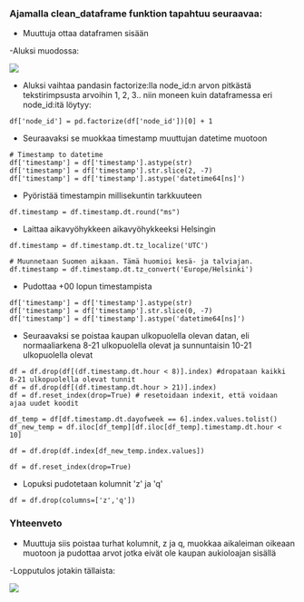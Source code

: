 ### Ajamalla clean_dataframe funktion tapahtuu seuraavaa:

- Muuttuja ottaa dataframen sisään

-Aluksi muodossa: 

![](https://gitlab.dclabra.fi/wiki/uploads/upload_2c0f02e6e254165134ec4789024372c4.png)

- Aluksi vaihtaa pandasin factorize:lla node_id:n arvon pitkästä tekstirimpsusta arvoihin 1, 2, 3.. niin moneen kuin dataframessa eri node_id:itä löytyy:

```python=
df['node_id'] = pd.factorize(df['node_id'])[0] + 1
```


- Seuraavaksi se muokkaa timestamp muuttujan datetime muotoon


```python=
# Timestamp to datetime
df['timestamp'] = df['timestamp'].astype(str)
df['timestamp'] = df['timestamp'].str.slice(2, -7)
df['timestamp'] = df['timestamp'].astype('datetime64[ns]')
```


- Pyöristää timestampin millisekuntin tarkkuuteen

`df.timestamp = df.timestamp.dt.round("ms")`


- Laittaa aikavyöhykkeen aikavyöhykkeeksi Helsingin

```python=
df.timestamp = df.timestamp.dt.tz_localize('UTC')

# Muunnetaan Suomen aikaan. Tämä huomioi kesä- ja talviajan.
df.timestamp = df.timestamp.dt.tz_convert('Europe/Helsinki')
```


- Pudottaa +00 lopun timestampista

```python=
df['timestamp'] = df['timestamp'].astype(str)
df['timestamp'] = df['timestamp'].str.slice(0, -7)
df['timestamp'] = df['timestamp'].astype('datetime64[ns]')
```


- Seuraavaksi se poistaa kaupan ulkopuolella olevan datan, eli normaaliarkena 8-21 ulkopuolella olevat ja sunnuntaisin 10-21 ulkopuolella olevat

```python=
df = df.drop(df[(df.timestamp.dt.hour < 8)].index) #dropataan kaikki 8-21 ulkopuolella olevat tunnit
df = df.drop(df[(df.timestamp.dt.hour > 21)].index)
df = df.reset_index(drop=True) # resetoidaan indexit, että voidaan ajaa uudet koodit

df_temp = df[df.timestamp.dt.dayofweek == 6].index.values.tolist()
df_new_temp = df.iloc[df_temp][df.iloc[df_temp].timestamp.dt.hour < 10]

df = df.drop(df.index[df_new_temp.index.values])
    
df = df.reset_index(drop=True)
```


- Lopuksi pudotetaan kolumnit 'z' ja 'q'


`df = df.drop(columns=['z','q'])`




### Yhteenveto

- Muuttuja siis poistaa turhat kolumnit, z ja q, muokkaa aikaleiman oikeaan muotoon ja pudottaa arvot jotka eivät ole kaupan aukioloajan sisällä

-Lopputulos jotakin tällaista:

![](https://gitlab.dclabra.fi/wiki/uploads/upload_2c8a6e76e93f7945352dda23368f8c01.png)

